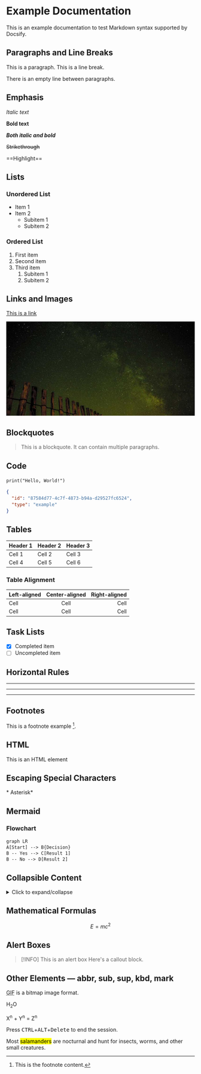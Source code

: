 # Example Documentation

This is an example documentation to test Markdown syntax supported by Docsify.

## Paragraphs and Line Breaks

This is a paragraph.
This is a line break.

There is an empty line between paragraphs.

## Emphasis

_Italic text_

**Bold text**

**_Both italic and bold_**

~~Strikethrough~~

==Highlight==

## Lists

### Unordered List

- Item 1
- Item 2
  - Subitem 1
  - Subitem 2

### Ordered List

1. First item
2. Second item
3. Third item
   1. Subitem 1
   2. Subitem 2

## Links and Images

[This is a link](https://www.example.com "Link title")

![Example image](../assets/img/800x400.jpg "Example image")

## Blockquotes

> This is a blockquote.
> It can contain multiple paragraphs.

## Code

`print("Hello, World!")`

```json
{
  "id": "87584d77-4c7f-4873-b94a-d29527fc6524",
  "type": "example"
}
```

## Tables

| Header 1 | Header 2 | Header 3 |
| -------- | -------- | -------- |
| Cell 1   | Cell 2   | Cell 3   |
| Cell 4   | Cell 5   | Cell 6   |

### Table Alignment

| Left-aligned | Center-aligned | Right-aligned |
| :----------- | :------------: | ------------: |
| Cell         |      Cell      |          Cell |
| Cell         |      Cell      |          Cell |

## Task Lists

- [x] Completed item
- [ ] Uncompleted item

## Horizontal Rules

---

---

---

## Footnotes

This is a footnote example [^1].

## HTML

<div>This is an HTML element</div>

## Escaping Special Characters

\* Asterisk\*

## Mermaid

### Flowchart

```mermaid
graph LR
A[Start] --> B{Decision}
B -- Yes --> C[Result 1]
B -- No --> D[Result 2]
```

## Collapsible Content

<details>
  <summary>Click to expand/collapse</summary>
  This is collapsible content...
</details>

## Mathematical Formulas

$$
E=mc^2
$$

## Alert Boxes

> [!INFO] This is an alert box
> Here's a callout block.

## Other Elements — abbr, sub, sup, kbd, mark

<abbr title="Graphics Interchange Format">GIF</abbr> is a bitmap image format.

H<sub>2</sub>O

X<sup>n</sup> + Y<sup>n</sup> = Z<sup>n</sup>

Press <kbd>CTRL</kbd>+<kbd>ALT</kbd>+<kbd>Delete</kbd> to end the session.

Most <mark>salamanders</mark> are nocturnal and hunt for insects, worms, and other small creatures.

[^1]: This is the footnote content.
